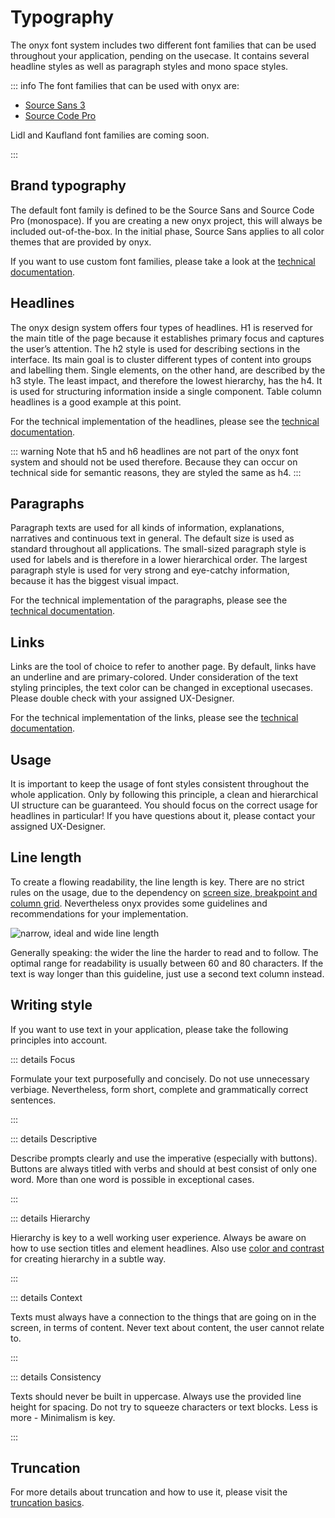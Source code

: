 # Typography

The onyx font system includes two different font families that can be used throughout your application, pending on the usecase. It contains several headline styles as well as paragraph styles and mono space styles.

::: info
The font families that can be used with onyx are:

- [Source Sans 3](https://fonts.google.com/specimen/Source+Sans+3)
- [Source Code Pro](https://fonts.google.com/specimen/Source+Code+Pro?query=source)

Lidl and Kaufland font families are coming soon.

:::

## Brand typography

The default font family is defined to be the Source Sans and Source Code Pro (monospace). If you are creating a new onyx project, this will always be included out-of-the-box. In the initial phase, Source Sans applies to all color themes that are provided by onyx.

If you want to use custom font families, please take a look at the [technical documentation](/development/typography).

<script lang="ts" setup>
import OnyxTypography from "../.vitepress/components/OnyxTypography.vue";

const headlineTokens = Array.from<unknown, TypographyToken>({ length: 6 }, (_, index) => {
  const name = `h${index + 1}`;
  return { name, htmlTag: name };
});

const paragraphTokens: TypographyToken[] = [
  { name: "paragraph-large", textSize: "large", htmlTag: "p" },
  { name: "paragraph-default", textSize: "default", htmlTag: "p" },
  { name: "paragraph-small", textSize: "small", htmlTag: "p" },
];

const linkTokens: TypographyToken[] = [
  { name: "link-large", textSize: "large", htmlTag: "a" },
  { name: "link-default", textSize: "default", htmlTag: "a" },
  { name: "link-small", textSize: "small", htmlTag: "a" },
];
</script>

## Headlines

The onyx design system offers four types of headlines. H1 is reserved for the main title of the page because it establishes primary focus and captures the user’s attention. The h2 style is used for describing sections in the interface. Its main goal is to cluster different types of content into groups and labelling them. Single elements, on the other hand, are described by the h3 style. The least impact, and therefore the lowest hierarchy, has the h4. It is used for structuring information inside a single component. Table column headlines is a good example at this point.

For the technical implementation of the headlines, please see the [technical documentation](https://storybook.onyx.schwarz/?path=/docs/basic-headline--docs).

::: warning
Note that h5 and h6 headlines are not part of the onyx font system and should not be used therefore.
Because they can occur on technical side for semantic reasons, they are styled the same as h4.
:::

<OnyxTypography :variables="headlineTokens" />

## Paragraphs

Paragraph texts are used for all kinds of information, explanations, narratives and continuous text in general. The default size is used as standard throughout all applications. The small-sized paragraph style is used for labels and is therefore in a lower hierarchical order. The largest paragraph style is used for very strong and eye-catchy information, because it has the biggest visual impact.

For the technical implementation of the paragraphs, please see the [technical documentation](/development/typography#font-styles).

<OnyxTypography :variables="paragraphTokens" wide-name />

## Links

Links are the tool of choice to refer to another page. By default, links have an underline and are primary-colored. Under consideration of the text styling principles, the text color can be changed in exceptional usecases. Please double check with your assigned UX-Designer.

For the technical implementation of the links, please see the [technical documentation](https://storybook.onyx.schwarz/?path=/docs/navigation-link--docs).

<OnyxTypography :variables="linkTokens" wide-name />

## Usage

It is important to keep the usage of font styles consistent throughout the whole application. Only by following this principle, a clean and hierarchical UI structure can be guaranteed. You should focus on the correct usage for headlines in particular! If you have questions about it, please contact your assigned UX-Designer.

## Line length

To create a flowing readability, the line length is key. There are no strict rules on the usage, due to the dependency on [screen size, breakpoint and column grid](/basics/breakpoints-grid). Nevertheless onyx provides some guidelines and recommendations for your implementation.

![narrow, ideal and wide line length](/images/line_length.webp)

Generally speaking: the wider the line the harder to read and to follow. The optimal range for readability is usually between 60 and 80 characters. If the text is way longer than this guideline, just use a second text column instead.

## Writing style

If you want to use text in your application, please take the following principles into account.

::: details Focus

Formulate your text purposefully and concisely. Do not use unnecessary verbiage. Nevertheless, form short, complete and grammatically correct sentences.

:::

::: details Descriptive

Describe prompts clearly and use the imperative (especially with buttons). Buttons are always titled with verbs and should at best consist of only one word. More than one word is possible in exceptional cases.

:::

::: details Hierarchy

Hierarchy is key to a well working user experience. Always be aware on how to use section titles and element headlines.
Also use [color and contrast](/basics/colors) for creating hierarchy in a subtle way.

:::

::: details Context

Texts must always have a connection to the things that are going on in the screen, in terms of content.
Never text about content, the user cannot relate to.

:::

::: details Consistency

Texts should never be built in uppercase. Always use the provided line height for spacing. Do not try to squeeze characters or text blocks. Less is more - Minimalism is key.

:::

## Truncation

For more details about truncation and how to use it, please visit the [truncation basics](/basics/truncation).
